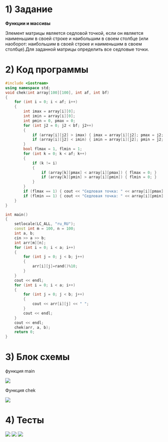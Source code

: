 # 1) Задание
**Функции и массивы** 

Элемент матрицы является седловой точкой, если он
является наименьшим в своей строке и наибольшим в своем
столбце (или наоборот: наибольшим в своей строке и
наименьшим в своем столбце).Для заданной матрицы
определить все седловые точки.

# 2) Код программы

```cpp
#include <iostream>
using namespace std;
void chek(int array[100][100], int af, int bf)
{
	for (int i = 0; i < af; i++)
	{
		int imax = array[i][0];
		int imin = array[i][0];
		int pmin = 0, pmax = 0;
		for (int j2 = 0; j2 < bf; j2++)
		{
			if (array[i][j2] > imax) { imax = array[i][j2]; pmax = j2; }
			if (array[i][j2] < imin) { imin = array[i][j2]; pmin = j2; }
		}
		bool flmax = 1, flmin = 1;
		for (int k = 0; k < af; k++)
		{
			if (k != i)
			{
				if (array[k][pmax] < array[i][pmax]) { flmax = 0; }
				if (array[k][pmin] > array[i][pmin]) { flmin = 0; }
			}
		}
		if (flmax == 1) { cout << "Седловая точка: " << array[i][pmax] << " На координатах " << i + 1 << ";" << pmax + 1 << endl; }
		if (flmin == 1) { cout << "Седловая точка: " << array[i][pmin] << " На координатах " << i + 1 << ";" << pmin + 1 << endl; }
	}
}

int main()
{
	setlocale(LC_ALL, "ru_RU");
	const int m = 100, n = 100;
	int a, b;
	cin >> a >> b;
	int arr[m][n];
	for (int i = 0; i < a; i++)
	{
		for (int j = 0; j < b; j++)
		{
			arr[i][j]=rand()%10;
		}
	}
	cout << endl;
	for (int i = 0; i < a; i++)
	{
		for (int j = 0; j < b; j++)
		{
			cout << arr[i][j] << " ";
		}
		cout << endl;
	}
	cout << endl;
	chek(arr, a, b);
	return 0;
}
```

# 3) Блок схемы
функция main

<image src ="lab5p2.drawio.png">

Функция chek

<image src ="lab5p1.drawio.png">

# 4) Тесты
<image src ="test1_lab5.png">

<image src ="test2_lab5.png">

<image src ="test3_lab5.png">


